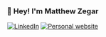 <h3 align="center">👋 Hey! I'm Matthew Zegar</h3>
<p align="center">
  <a href="https://www.linkedin.com/in/matthewzegar/" target="_blank"><img src="https://img.shields.io/badge/LinkedIn-%230077B5.svg?&style=flat-square&logo=linkedin&logoColor=white" alt="LinkedIn"></a>
  <a href="https://mzegar.github.io/" target="_blank"><img src="https://img.shields.io/badge/mzegar.github.io-%23E4405F.svg?&style=flat-square&logo=hack&logoColor=white" alt="Personal website"></a>
</p>
